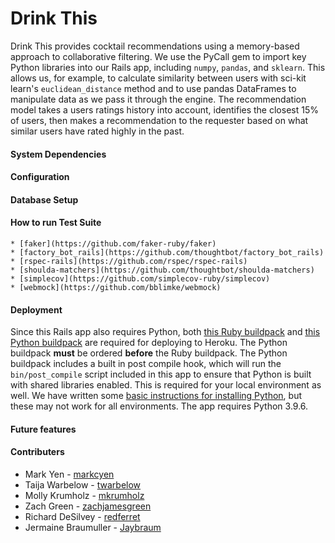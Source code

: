 # Drink This
<!-- logo here -->
<!-- badges here -->
<!-- badges for last commit, commit activity, state of the build, dependencies up to date -->
Drink This provides cocktail recommendations using a memory-based approach to collaborative filtering. We use the PyCall gem to import key Python libraries into our Rails app, including `numpy`, `pandas`, and `sklearn`. This allows us, for example, to calculate similarity between users with sci-kit learn's `euclidean_distance` method and to use pandas DataFrames to manipulate data as we pass it through the engine. The recommendation model takes a users ratings history into account, identifies the closest 15% of users, then makes a recommendation to the requester based on what similar users have rated highly in the past. 
<!-- features, example of the ML code, link to demo vid, link to wiki homepage -->

#### System Dependencies
<!-- list of packages/gems etc that are used, link to wiki for this? -->

#### Configuration
<!-- cli to get project running, potentially file descriptions, maybe just link to wiki -->

#### Database Setup
<!-- also explain dataset? -->

#### How to run Test Suite
<!-- link to wiki -->
    * [faker](https://github.com/faker-ruby/faker)
    * [factory_bot_rails](https://github.com/thoughtbot/factory_bot_rails)
    * [rspec-rails](https://github.com/rspec/rspec-rails)
    * [shoulda-matchers](https://github.com/thoughtbot/shoulda-matchers)
    * [simplecov](https://github.com/simplecov-ruby/simplecov)
    * [webmock](https://github.com/bblimke/webmock)

#### Deployment
<!-- touch on the sadness that is ruby+python -->
Since this Rails app also requires Python, both [this Ruby buildpack](https://elements.heroku.com/buildpacks/heroku/heroku-buildpack-ruby) and [this Python buildpack](https://elements.heroku.com/buildpacks/heroku/heroku-buildpack-python) are required for deploying to Heroku. The Python buildpack **must** be ordered **before** the Ruby buildpack. The Python buildpack includes a built in post compile hook, which will run the `bin/post_compile` script included in this app to ensure that Python is built with shared libraries enabled. This is required for your local environment as well. We have written some [basic instructions for installing Python](https://github.com/drink-this/drink-this-backend/wiki/Python-pyenv-Installation), but these may not work for all environments. The app requires Python 3.9.6.

#### Future features

#### Contributers
<!-- each of us with links to github and linked in profiles -->
  * Mark Yen - [markcyen](https://github.com/markcyen)
  * Taija Warbelow - [twarbelow](https://github.com/twarbelow)
  * Molly Krumholz - [mkrumholz](https://github.com/mkrumholz)
  * Zach Green - [zachjamesgreen](https://github.com/zachjamesgreen)
  * Richard DeSilvey - [redferret](https://github.com/redferret)
  * Jermaine Braumuller - [Jaybraum](https://github.com/Jaybraum)
